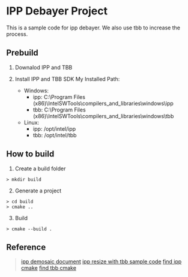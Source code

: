 # IPP Debayer Project

This is a sample code for ipp debayer. We also use tbb to increase the process.

## Prebuild

1. Downalod IPP and TBB

3. Install IPP and TBB SDK
My Installed Path: 
    * Windows: 
        * ipp: C:\Program Files (x86)\IntelSWTools\compilers_and_libraries\windows\ipp
        * tbb: C:\Program Files (x86)\IntelSWTools\compilers_and_libraries\windows\tbb
    * Linux: 
        * ipp: /opt/intel/ipp
        * tbb: /opt/intel/tbb


## How to build 

1. Create a build folder
```
> mkdir build
```
2. Generate a project
```
> cd build
> cmake ..
```
3. Build
```
> cmake --build .
```

## Reference

> [ipp demosaic document](https://software.intel.com/en-us/ipp-dev-reference-demosaicahd)
> [ipp resize with tbb sample code](https://stackoverflow.com/questions/39874560/resizing-an-image-using-intels-integrated-performance-primitives)
> [find ipp cmake](https://github.com/hanjianwei/cmake-modules/blob/master/FindIPP.cmake)
> [find tbb cmake](https://github.com/justusc/FindTBB/blob/master/FindTBB.cmake)
